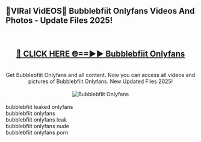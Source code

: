 <h2>🔴VIRal VidEOS🔴 Bubblebfiit Onlyfans Videos And Photos - Update Files 2025!</h2>
<br>
<div align="center">
<h2><a href="https://virallinks.top/odZfE0" rel="nofollow">🔴 CLICK HERE 🌐==►► Bubblebfiit Onlyfans</a></h2>
<br>
Get Bubblebfiit Onlyfans and all content. Now you can access all videos and pictures of Bubblebfiit Onlyfans. New Updated Files 2025!
<br>
<br>
<a href="https://virallinks.top/odZfE0" rel="nofollow" data-target="animated-image.originalLink"><img src="https://i.imgur.com/dJHk4Zq.gif)" alt="Bubblebfiit Onlyfans" style="max-width: 100%; display: inline-block;" data-target="animated-image.originalImage"></a>
</div>
<br>
bubblebfiit leaked onlyfans<br>
bubblebfiit onlyfans<br>
bubblebfiit onlyfans leak<br>
bubblebfiit onlyfans nude<br>
bubblebfiit onlyfans porn
